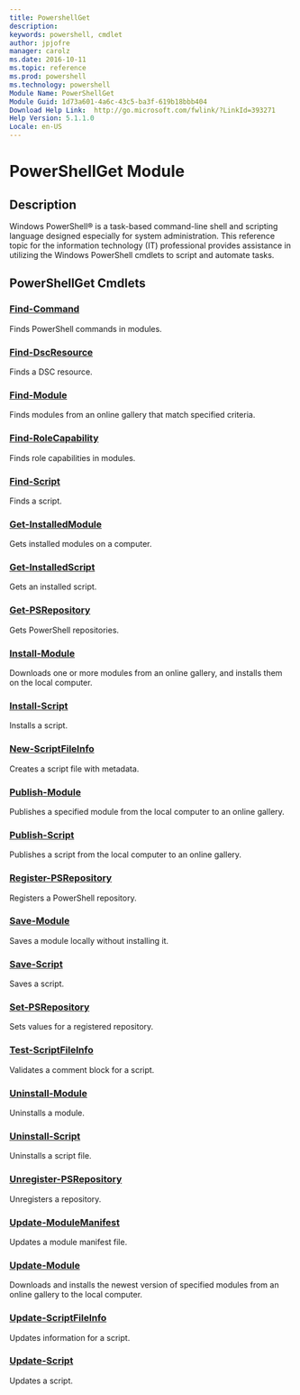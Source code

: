 ```yaml
---
title: PowershellGet
description: 
keywords: powershell, cmdlet
author: jpjofre
manager: carolz
ms.date: 2016-10-11
ms.topic: reference
ms.prod: powershell
ms.technology: powershell
Module Name: PowerShellGet
Module Guid: 1d73a601-4a6c-43c5-ba3f-619b18bbb404
Download Help Link:  http://go.microsoft.com/fwlink/?LinkId=393271
Help Version: 5.1.1.0
Locale: en-US
---
```


# PowerShellGet Module
## Description
Windows PowerShell® is a task-based command-line shell and scripting language designed especially for system administration. This reference topic for the information technology (IT) professional provides assistance in utilizing the Windows PowerShell cmdlets to script and automate tasks. 

## PowerShellGet Cmdlets
### [Find-Command](Find-Command.md)
Finds PowerShell commands in modules.


### [Find-DscResource](Find-DscResource.md)
Finds a DSC resource.


### [Find-Module](Find-Module.md)
Finds modules from an online gallery that match specified criteria.


### [Find-RoleCapability](Find-RoleCapability.md)
Finds role capabilities in modules.


### [Find-Script](Find-Script.md)
Finds a script.


### [Get-InstalledModule](Get-InstalledModule.md)
Gets installed modules on a computer.


### [Get-InstalledScript](Get-InstalledScript.md)
Gets an installed script.


### [Get-PSRepository](Get-PSRepository.md)
Gets PowerShell repositories.


### [Install-Module](Install-Module.md)
Downloads one or more modules from an online gallery, and installs them on the local computer.


### [Install-Script](Install-Script.md)
Installs a script.


### [New-ScriptFileInfo](New-ScriptFileInfo.md)
Creates a script file with metadata.


### [Publish-Module](Publish-Module.md)
Publishes a specified module from the local computer to an online gallery.


### [Publish-Script](Publish-Script.md)
Publishes a script from the local computer to an online gallery.


### [Register-PSRepository](Register-PSRepository.md)
Registers a PowerShell repository.


### [Save-Module](Save-Module.md)
Saves a module locally without installing it.


### [Save-Script](Save-Script.md)
Saves a script.


### [Set-PSRepository](Set-PSRepository.md)
Sets values for a registered repository.


### [Test-ScriptFileInfo](Test-ScriptFileInfo.md)
Validates a comment block for a script.


### [Uninstall-Module](Uninstall-Module.md)
Uninstalls a module.


### [Uninstall-Script](Uninstall-Script.md)
Uninstalls a script file.


### [Unregister-PSRepository](Unregister-PSRepository.md)
Unregisters a repository.


### [Update-ModuleManifest](Update-ModuleManifest.md)
Updates a module manifest file.


### [Update-Module](Update-Module.md)
Downloads and installs the newest version of specified modules from an online gallery to the local computer.


### [Update-ScriptFileInfo](Update-ScriptFileInfo.md)
Updates information for a script.


### [Update-Script](Update-Script.md)
Updates a script.

